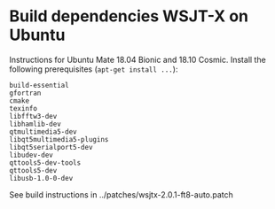 # Build dependencies WSJT-X on Ubuntu

Instructions for Ubuntu Mate 18.04 Bionic and 18.10 Cosmic.
Install the following prerequisites (`apt-get install ...`):

```
build-essential
gfortran
cmake
texinfo
libfftw3-dev
libhamlib-dev
qtmultimedia5-dev
libqt5multimedia5-plugins
libqt5serialport5-dev
libudev-dev
qttools5-dev-tools
qttools5-dev
libusb-1.0-0-dev
```

See build instructions in ../patches/wsjtx-2.0.1-ft8-auto.patch
